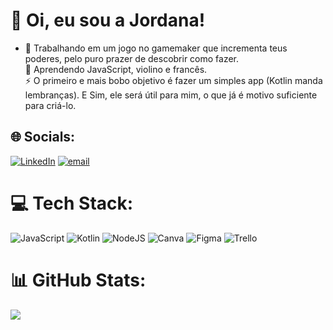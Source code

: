 # 💫 Oi, eu sou a Jordana!
- 🔭 Trabalhando em um jogo no gamemaker que incrementa teus poderes, pelo puro prazer de descobrir como fazer.<br> 🌱 Aprendendo JavaScript, violino e francês.<br> ⚡ O primeiro e mais bobo objetivo é fazer um simples app (Kotlin manda lembranças). E Sim, ele será útil para mim, o que já é motivo suficiente para criá-lo.


## 🌐 Socials:
[![LinkedIn](https://img.shields.io/badge/LinkedIn-%230077B5.svg?logo=linkedin&logoColor=white)](https://linkedin.com/in/jordanakickofel/) [![email](https://img.shields.io/badge/Email-D14836?logo=gmail&logoColor=white)](mailto:jordana.grutzmann@gmail.com) 

# 💻 Tech Stack:
![JavaScript](https://img.shields.io/badge/javascript-%23323330.svg?style=for-the-badge&logo=javascript&logoColor=%23F7DF1E) ![Kotlin](https://img.shields.io/badge/kotlin-%237F52FF.svg?style=for-the-badge&logo=kotlin&logoColor=white) ![NodeJS](https://img.shields.io/badge/node.js-6DA55F?style=for-the-badge&logo=node.js&logoColor=white) ![Canva](https://img.shields.io/badge/Canva-%2300C4CC.svg?style=for-the-badge&logo=Canva&logoColor=white) ![Figma](https://img.shields.io/badge/figma-%23F24E1E.svg?style=for-the-badge&logo=figma&logoColor=white) ![Trello](https://img.shields.io/badge/Trello-%23026AA7.svg?style=for-the-badge&logo=Trello&logoColor=white)
# 📊 GitHub Stats:
![](https://github-readme-stats.vercel.app/api?username=JKickofel&theme=dark&hide_border=false&include_all_commits=true&count_private=true)<br/>
<!--![](https://nirzak-streak-stats.vercel.app/?user=JKickofel&theme=dark&hide_border=false)<br/>
![](https://github-readme-stats.vercel.app/api/top-langs/?username=JKickofel&theme=dark&hide_border=false&include_all_commits=true&count_private=true&layout=compact)

## 🏆 GitHub Trophies
![](https://github-profile-trophy.vercel.app/?username=JKickofel&theme=radical&no-frame=false&no-bg=true&margin-w=4)

---

<!-- Proudly created with GPRM ( https://gprm.itsvg.in ) -->
